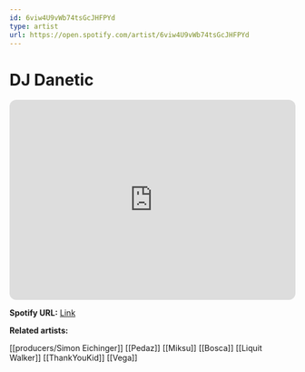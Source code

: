 ```yaml
---
id: 6viw4U9vWb74tsGcJHFPYd
type: artist
url: https://open.spotify.com/artist/6viw4U9vWb74tsGcJHFPYd
---
```

# DJ Danetic

<iframe style="border-radius:12px" src="https://open.spotify.com/embed/artist/6viw4U9vWb74tsGcJHFPYd" width="100%" height="352" frameBorder="0" allowfullscreen="" allow="autoplay; clipboard-write; encrypted-media; fullscreen; picture-in-picture" loading="lazy"></iframe>

**Spotify URL:** [Link](https://open.spotify.com/artist/6viw4U9vWb74tsGcJHFPYd)

**Related artists:**

[[producers/Simon Eichinger]]
[[Pedaz]]
[[Miksu]]
[[Bosca]]
[[Liquit Walker]]
[[ThankYouKid]]
[[Vega]]
